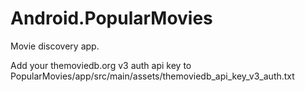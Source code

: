 # Android.PopularMovies
Movie discovery app.

Add your themoviedb.org v3 auth api key to
PopularMovies/app/src/main/assets/themoviedb_api_key_v3_auth.txt
